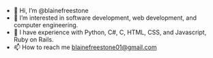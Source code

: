 - 👋 Hi, I’m @blainefreestone
- 👀 I’m interested in software development, web development, and computer engineering.
- 🌱 I have experience with Python, C#, C, HTML, CSS, and Javascript, Ruby on Rails.
- 📫 How to reach me blainefreestone01@gmail.com

<!---
blainefreestone/blainefreestone is a ✨ special ✨ repository because its `README.md` (this file) appears on your GitHub profile.
You can click the Preview link to take a look at your changes.
--->
